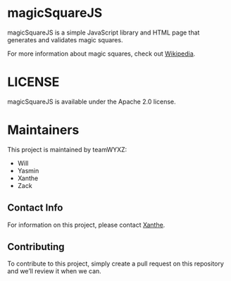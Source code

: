 # magicSquareJS

magicSquareJS is a simple JavaScript library and HTML page that generates and validates magic squares.

For more information about magic squares, check out [Wikipedia](https://en.wikipedia.org/wiki/Magic_square).

# LICENSE

magicSquareJS is available under the Apache 2.0 license.

# Maintainers

This project is maintained by teamWYXZ:
- Will
- Yasmin
- Xanthe
- Zack

## Contact Info

For information on this project, please contact [Xanthe](mailto:xanthe@example.com).

## Contributing
To contribute to this project, simply create a pull request on
this repository and we’ll review it when we can.